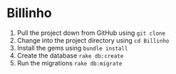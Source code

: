 # Billinho

1. Pull the project down from GitHub using `git clone`
2. Change into the project directory using `cd Billinho`
3. Install the gems using `bundle install`
4. Create the database `rake db:create`
5. Run the migrations `rake db:migrate`
